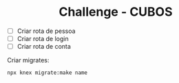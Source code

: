 <h1 align="center">Challenge - CUBOS</h1>

- [ ] Criar rota de pessoa
- [ ] Criar rota de login
- [ ] Criar rota de conta

Criar migrates:

```
npx knex migrate:make name
```